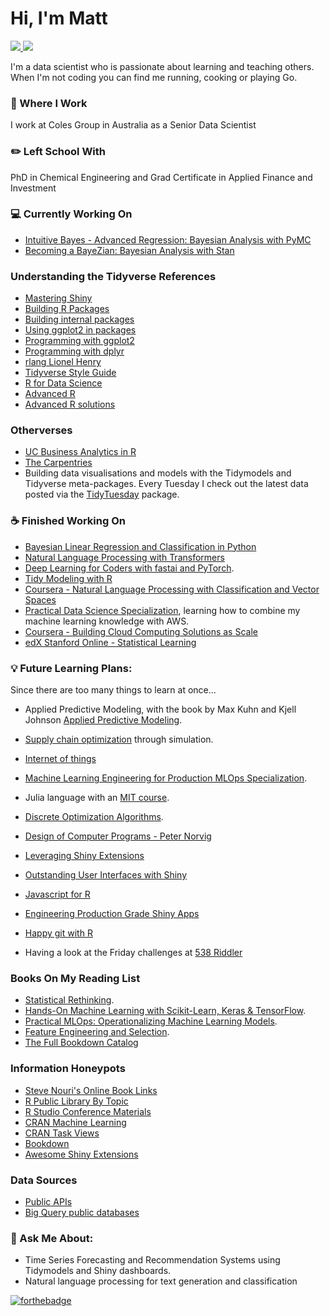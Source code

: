 # Hi, I'm Matt

 <!-- LinkedIn Contact -->
  <a href="https://www.linkedin.com/in/mattrosinski/" target="_blank">
    <img src="https://img.shields.io/badge/-MATT%20ROSINSKI-blue?style=for-the-badge&logo=Linkedin&logoColor=white"/>
  </a>
  
<!-- Email -->
  <a href="mailto:mattrosinski@gmail.com">
    <img src="https://img.shields.io/badge/EMAIL-mattrosinski@gmail.com-20b2aa?style=for-the-badge"/>
  </a>
  
</br>
<p>
 
I'm a data scientist who is passionate about learning and teaching others. When I'm not coding you can find me running, cooking or playing Go.</p>

### 💼 Where I Work

I work at Coles Group in Australia as a Senior Data Scientist

### ✏️ Left School With

PhD in Chemical Engineering and Grad Certificate in Applied Finance and Investment

### 💻 Currently Working On
* [Intuitive Bayes - Advanced Regression: Bayesian Analysis with PyMC](https://www.intuitivebayes.com/)
* [Becoming a BayeZian: Bayesian Analysis with Stan](https://athlyticz.academy)

### Understanding the Tidyverse References
* [Mastering Shiny](https://mastering-shiny.org/)
* [Building R Packages](https://r-pkgs.org/index.html)
* [Building internal packages](https://emilyriederer.netlify.app/post/team-of-packages/#resources)
* [Using ggplot2 in packages](https://ggplot2.tidyverse.org/articles/ggplot2-in-packages.html)
* [Programming with ggplot2](https://ggplot2-book.org/programming.html)
* [Programming with dplyr](https://dplyr.tidyverse.org/articles/programming.html)
* [rlang Lionel Henry](https://www.tidyverse.org/blog/2019/06/rlang-0-4-0/#a-simpler-interpolation-pattern-with)
* [Tidyverse Style Guide](https://style.tidyverse.org/index.html)
* [R for Data Science](https://r4ds.had.co.nz/program-intro.html)
* [Advanced R](https://adv-r.hadley.nz/metaprogramming.html)
* [Advanced R solutions](https://advanced-r-solutions.rbind.io/)

### Otherverses
* [UC Business Analytics in R](http://uc-r.github.io/)
* [The Carpentries](https://carpentries.org/)
* Building data visualisations and models with the Tidymodels and Tidyverse meta-packages. Every Tuesday I check out the latest data posted via the [TidyTuesday](https://github.com/rfordatascience/tidytuesday) package.

### ☕ Finished Working On
* [Bayesian Linear Regression and Classification in Python](www.deeplearningcourses.com)
* [Natural Language Processing with Transformers](https://www.getsphere.com/)
* [Deep Learning for Coders with fastai and PyTorch](https://learning.oreilly.com/library/view/deep-learning-for/9781492045519/).
* [Tidy Modeling with R](https://www.tmwr.org/)
* [Coursera - Natural Language Processing with Classification and Vector Spaces](https://coursera.org/share/f83d875f2eb0386ca84bf1a500e192f1)
* [Practical Data Science Specialization](https://coursera.org/share/42191e339042e776efa617cf6edc49f2), learning how to combine my machine learning knowledge with AWS. 
* [Coursera - Building Cloud Computing Solutions as Scale](https://coursera.org/share/60cb54781888f2614d7bf3f4005c03fe)
* [edX Stanford Online - Statistical Learning](https://courses.edx.org/certificates/b0e1d1bb11b542db8929d7cc9d145de9)

### 💡 Future Learning Plans:

Since there are too many things to learn at once...

* Applied Predictive Modeling, with the book by Max Kuhn and Kjell Johnson [Applied Predictive Modeling](http://appliedpredictivemodeling.com/).

* [Supply chain optimization](https://smile.amazon.com/gp/product/3110673916/) through simulation. 

* [Internet of things](https://carpentries-incubator.github.io/iot-novice/)

* [Machine Learning Engineering for Production MLOps Specialization](https://www.coursera.org/specializations/machine-learning-engineering-for-production-mlops).

* Julia language with an [MIT course](https://computationalthinking.mit.edu/Spring21/). 

* [Discrete Optimization Algorithms](https://www.coursera.org/learn/discrete-optimization).

* [Design of Computer Programs - Peter Norvig](https://learn.udacity.com/courses/cs212)

* [Leveraging Shiny Extensions](https://github.com/nanxstats/awesome-shiny-extensions)
  
* [Outstanding User Interfaces with Shiny](https://unleash-shiny.rinterface.com/index.html)
  
* [Javascript for R](https://book.javascript-for-r.com/)
  
* [Engineering Production Grade Shiny Apps](https://engineering-shiny.org/)
  
* [Happy git with R](https://happygitwithr.com/index.html)

* Having a look at the Friday challenges at [538 Riddler](https://fivethirtyeight.com/tag/the-riddler/)

### Books On My Reading List

* [Statistical Rethinking](https://www.routledge.com/Statistical-Rethinking-A-Bayesian-Course-with-Examples-in-R-and-STAN/McElreath/p/book/9780367139919). 
* [Hands-On Machine Learning with Scikit-Learn, Keras & TensorFlow](https://www.amazon.com/Hands-Machine-Learning-Scikit-Learn-TensorFlow/).
* [Practical MLOps: Operationalizing Machine Learning Models](https://www.amazon.com/Practical-MLOps-Operationalizing-Machine-Learning/).
* [Feature Engineering and Selection](https://www.amazon.com/Feature-Engineering-Selection-Practical-Predictive/).
* [The Full Bookdown Catalog](https://rviews.rstudio.com/2021/11/04/bookdown-org/)

### Information Honeypots

* [Steve Nouri's Online Book Links](https://www.linkedin.com/pulse/free-data-science-books-20-steve-nouri/)
* [R Public Library By Topic](https://rviews.rstudio.com/2021/11/04/bookdown-org/)
* [R Studio Conference Materials](https://github.com/rstudio/rstudio-conf)
* [CRAN Machine Learning](https://cran.r-project.org/web/views/MachineLearning.html)
* [CRAN Task Views](https://cran.r-project.org/web/views/)
* [Bookdown](https://bookdown.org/home/tags/)
* [Awesome Shiny Extensions](https://github.com/nanxstats/awesome-shiny-extensions)

### Data Sources

* [Public APIs](https://github.com/public-apis/public-apis)
* [Big Query public databases](https://cloud.google.com/bigquery)

### 💬 Ask Me About:

* Time Series Forecasting and Recommendation Systems using Tidymodels and Shiny dashboards.
* Natural language processing for text generation and classification

[![forthebadge](https://forthebadge.com/images/badges/uses-git.svg)](https://forthebadge.com)
